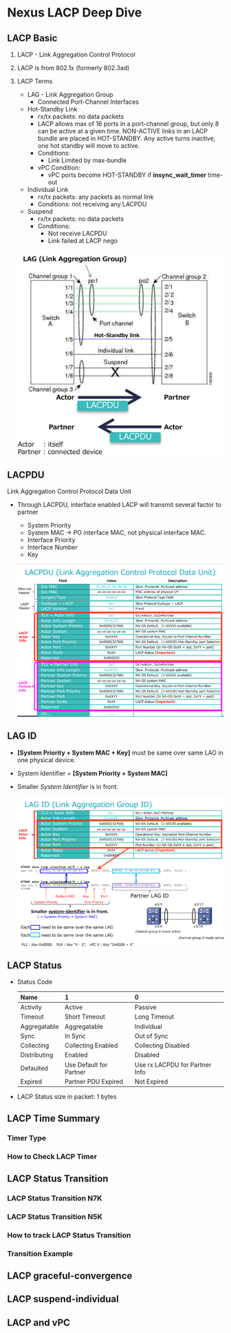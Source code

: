 # Nexus LACP Deep Dive


## LACP Basic

1. LACP - Link Aggregation Control Protocol
2. LACP is from 802.1x (formerly 802.3ad)
3. LACP Terms
    * LAG - Link Aggregation Group
        * Connected Port-Channel Interfaces
    * Hot-Standby Link
        * rx/tx packets: no data packets
        * LACP allows max of 16 ports in a port-channel group, but only 8 can be active at a given time. NON-ACTIVE links in an LACP bundle are placed in HOT-STANDBY. Any active turns inactive, one hot standby will move to active. 
        * Conditions:
            * Link Limited by max-bundle 
        * vPC Condition:
            * vPC ports become HOT-STANDBY if **insync_wait_timer** time-out
    * Individual Link
        * rx/tx packets: any packets as normal link 
        * Conditions: not receiving any LACPDU
    * Suspend
        * rx/tx packets: no data packets
        * Conditions:
            * Not receive LACPDU
            * Link failed at LACP nego

    ![LACP Port Status](lacp_port_status.png)





## LACPDU

Link Aggregation Control Protocol Data Unit

* Through LACPDU, interface enabled LACP will transmit several factor to partner
    * System Priority
    * System MAC  -> PO interface MAC, not physical interface MAC. 
    * Interface Priority
    * Interface Number
    * Key

    ![LACPDU_Packet_format](LACPDU_Packet_format.png)




## LAG ID

* **[System Priority + System MAC + Key]** must be same over same LAG in one physical device. 
* System Identifier = **[System Priority + System MAC]**
* Smaller *System Identifier* is in front. 

    ![LAG_ID](LAG_ID.png)

## LACP Status

* Status Code
    
    | Name |1 |0 | 
    |---|---|---| 
    | Activity | Active | Passive|
    | Timeout | Short Timeout | Long Timeout |
    | Aggregatable | Aggregatable | Individual | 
    | Sync | In Sync | Out of Sync |
    | Collecting | Collecting Enabled | Collecting Disabled |
    | Distributing | Enabled | Disabled |
    | Defaulted | Use Default for Partner | Use rx LACPDU for Partner Info |
    | Expired | Partner PDU Expired | Not Expired |  

* LACP Status size in packet: 1 bytes




## LACP Time Summary

### Timer Type

### How to Check LACP Timer

## LACP Status Transition

### LACP Status Transition N7K

### LACP Status Transition N5K

### How to track LACP Status Transition

### Transition Example

## LACP graceful-convergence

## LACP suspend-individual

## LACP and vPC

